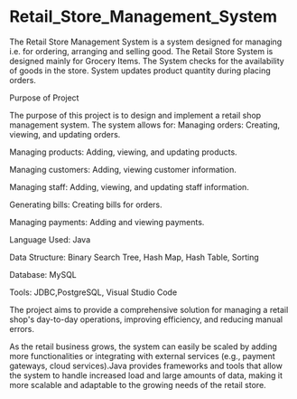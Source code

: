 # Retail_Store_Management_System
The Retail Store Management System is a system designed for managing i.e. for ordering, arranging and selling good. The Retail Store System is designed mainly for Grocery Items. The System checks for the availability of goods in the store. System updates product quantity during placing orders.

Purpose of Project

The purpose of this project is to design and implement a retail shop management system. The system allows for: Managing orders: Creating, viewing, and updating orders.

Managing products: Adding, viewing, and updating products.

Managing customers: Adding, viewing customer information.

Managing staff: Adding, viewing, and updating staff information.

Generating bills: Creating bills for orders.

Managing payments: Adding and viewing payments.

Language Used: Java

Data Structure: Binary Search Tree, Hash Map, Hash Table, Sorting

Database: MySQL

Tools: JDBC,PostgreSQL, Visual Studio Code

The project aims to provide a comprehensive solution for managing a retail shop's day-to-day operations, improving efficiency, and reducing manual errors.

As the retail business grows, the system can easily be scaled by adding more functionalities or integrating with external services (e.g., payment gateways, cloud services).Java provides frameworks and tools that allow the system to handle increased load and large amounts of data, making it more scalable and adaptable to the growing needs of the retail store.

